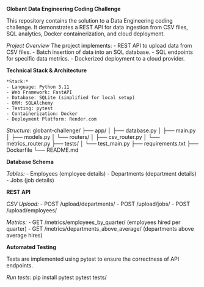 **Globant Data Engineering Coding Challenge**

This repository contains the solution to a Data Engineering coding challenge. It demonstrates a REST API for data ingestion from CSV files, SQL analytics, Docker containerization, and cloud deployment.

*Project Overview*
The project implements:
    - REST API to upload data from CSV files.
    - Batch insertion of data into an SQL database.
    - SQL endpoints for specific data metrics.
    - Dockerized deployment to a cloud provider.

**Technical Stack & Architecture**

    *Stack:*
    - Language: Python 3.11
    - Web Framework: FastAPI
    - Database: SQLite (simplified for local setup)
    - ORM: SQLAlchemy
    - Testing: pytest
    - Containerization: Docker
    - Deployment Platform: Render.com
    
*Structure:*
    globant-challenge/
    ├── app/
    │ ├── database.py
    │ ├── main.py
    │ ├── models.py
    │ └── routers/
    │ ├── csv_router.py
    │ └── metrics_router.py
    ├── tests/
    │ └── test_main.py
    ├── requirements.txt
    ├── Dockerfile
    └── README.md

**Database Schema**

*Tables:*
    - Employees (employee details)
    - Departments (department details)
    - Jobs (job details)

**REST API**

*CSV Upload:*
    - POST /upload/departments/
    - POST /upload/jobs/
    - POST /upload/employees/

*Metrics:*
    - GET /metrics/employees_by_quarter/ (employees hired per quarter)
    - GET /metrics/departments_above_average/ (departments above average hires)

**Automated Testing**

Tests are implemented using pytest to ensure the correctness of API endpoints.

*Run tests:* 
    pip install pytest
    pytest tests/
